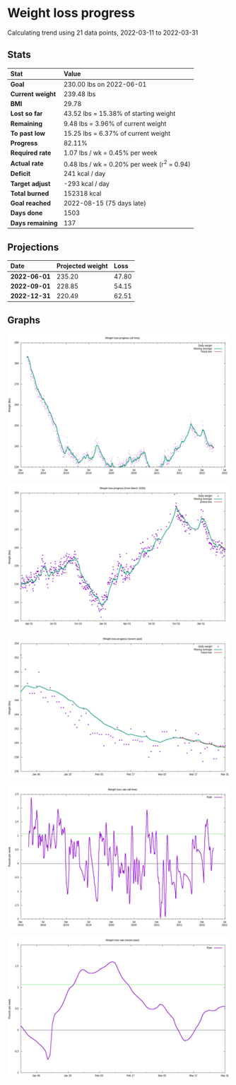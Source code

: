 # Weight loss progress

Calculating trend using 21 data points, 2022-03-11 to 2022-03-31

## Stats

Stat|Value
:-|:-
**Goal**|230.00 lbs on 2022-06-01
**Current weight**|239.48 lbs
**BMI**|29.78
**Lost so far**|43.52 lbs = 15.38% of starting weight
**Remaining**|9.48 lbs =  3.96% of current  weight
**To past low**|15.25 lbs =  6.37% of current  weight
**Progress**|82.11%
**Required rate**|1.07 lbs / wk = 0.45% per week
**Actual rate**|0.48 lbs / wk = 0.20% per week  (r<sup>2</sup> = 0.94)
**Deficit**|241 kcal / day
**Target adjust**|-293 kcal / day
**Total burned**|152318 kcal
**Goal reached**|2022-08-15 (75 days late)
**Days done**|1503
**Days remaining**|137

## Projections

Date|Projected weight|Loss
:-|:-|:-
**2022-06-01**|235.20|47.80
**2022-09-01**|228.85|54.15
**2022-12-31**|220.49|62.51

## Graphs

![](weight-graph-alltime.png)

![](weight-graph-covid.png)

![](weight-graph-recent.png)

![](rate-graph-alltime.png)

![](rate-graph-recent.png)
